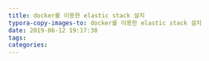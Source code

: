 ```yaml
---
title: docker를 이용한 elastic stack 설치
typora-copy-images-to: docker를 이용한 elastic stack 설치
date: 2019-06-12 19:17:30
tags:
categories:
---
```

